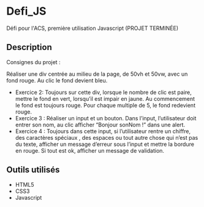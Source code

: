 # Defi_JS
Défi pour l'ACS, première utilisation Javascript (PROJET TERMINÉE)

## Description  
Consignes du projet : 

Réaliser une div centrée au milieu de la page, de 50vh et 50vw, avec un fond rouge.
Au clic le fond devient bleu.
* Exercice 2:
Toujours sur cette div, lorsque le nombre de clic est paire, mettre le fond en vert,
lorsqu’il est impair en jaune. Au commencement le fond est toujours rouge. Pour
chaque multiple de 5, le fond redevient rouge.
* Exercice 3 :
Réaliser un input et un bouton. Dans l’input, l’utilisateur doit entrer son nom, au clic
afficher “Bonjour sonNom !” dans une alert.
* Exercice 4 :
Toujours dans cette input, si l’utilisateur rentre un chiffre, des caractères spéciaux ,
des espaces ou tout autre chose qui n’est pas du texte, afficher un message d’erreur
sous l’input et mettre la bordure en rouge. Si tout est ok, afficher un message de
validation.

## Outils utilisés  
* HTML5
* CSS3
* Javascript
